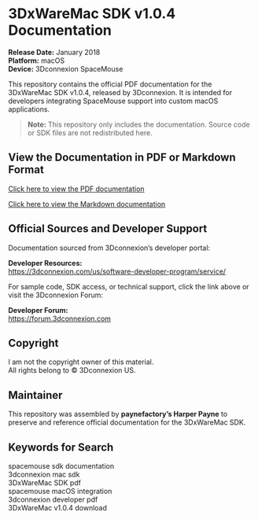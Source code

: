 # 3DxWareMac SDK v1.0.4 Documentation

**Release Date:** January 2018  
**Platform:** macOS  
**Device:** 3Dconnexion SpaceMouse

This repository contains the official PDF documentation for the 3DxWareMac SDK v1.0.4, released by 3Dconnexion. It is intended for developers integrating SpaceMouse support into custom macOS applications.

> **Note:** This repository only includes the documentation. Source code or SDK files are not redistributed here.

## View the Documentation in PDF or Markdown Format


[Click here to view the PDF documentation](./3DxMacWare%20SDK.pdf)

[Click here to view the Markdown documentation](./3DxMacWare%20SDK.md)

## Official Sources and Developer Support

Documentation sourced from 3Dconnexion’s developer portal:

**Developer Resources:**  
https://3dconnexion.com/us/software-developer-program/service/

For sample code, SDK access, or technical support, click the link above or visit the 3Dconnexion Forum:

**Developer Forum:**  
https://forum.3dconnexion.com
## Copyright

I am not the copyright owner of this material.  
All rights belong to © 3Dconnexion US.

## Maintainer

This repository was assembled by **paynefactory’s Harper Payne** to preserve and reference official documentation for the 3DxWareMac SDK.

## Keywords for Search

spacemouse sdk documentation  
3dconnexion mac sdk  
3DxWareMac SDK pdf  
spacemouse macOS integration  
3dconnexion developer pdf  
3DxWareMac v1.0.4 download
